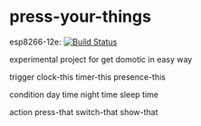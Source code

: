 # press-your-things
esp8266-12e: [![Build Status](https://travis-ci.org/makiolo/press-your-things.svg?branch=master)](https://travis-ci.org/makiolo/press-your-things)

experimental project for get domotic in easy way

trigger
  clock-this
  timer-this
  presence-this

condition
  day time
  night time
  sleep time  

action
  press-that
  switch-that
  show-that
